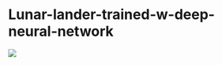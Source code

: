 # Lunar-lander-trained-w-deep-neural-network

![](https://github.com/Lunar-lander-trained-w-deep-neural-network/lunarLander.gif)
